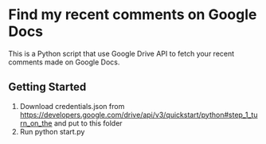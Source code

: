 # Find my recent comments on Google Docs

This is a Python script that use Google Drive API to fetch your recent comments made on Google Docs.

## Getting Started

1. Download credentials.json from https://developers.google.com/drive/api/v3/quickstart/python#step_1_turn_on_the and put to this folder
2. Run python start.py
